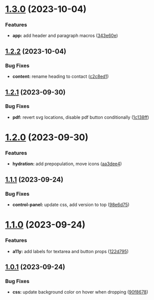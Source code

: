# [1.3.0](https://github.com/starter-code/res-gen-2/compare/v1.2.2...v1.3.0) (2023-10-04)


### Features

* **app:** add header and paragraph macros ([343e60e](https://github.com/starter-code/res-gen-2/commit/343e60e2ec9cef2841315d5d58a8e0dd6895e239))

## [1.2.2](https://github.com/starter-code/res-gen-2/compare/v1.2.1...v1.2.2) (2023-10-04)


### Bug Fixes

* **content:** rename heading to contact ([c2c8ed1](https://github.com/starter-code/res-gen-2/commit/c2c8ed1fd304080025968011f55f092d23d707a9))

## [1.2.1](https://github.com/starter-code/res-gen-2/compare/v1.2.0...v1.2.1) (2023-09-30)


### Bug Fixes

* **pdf:** revert svg locations, disable pdf button conditionally ([1c138ff](https://github.com/starter-code/res-gen-2/commit/1c138ff4678abd24b378f18a2d8e26555a5e686e))

# [1.2.0](https://github.com/starter-code/res-gen-2/compare/v1.1.1...v1.2.0) (2023-09-30)


### Features

* **hydration:** add prepopulation, move icons ([aa3dee4](https://github.com/starter-code/res-gen-2/commit/aa3dee4d4773b205586cd613a9d336200d02d974))

## [1.1.1](https://github.com/starter-code/res-gen-2/compare/v1.1.0...v1.1.1) (2023-09-24)


### Bug Fixes

* **control-panel:** update css, add version to top ([98e6d75](https://github.com/starter-code/res-gen-2/commit/98e6d75841854cebd66b15c95ff8de84b6e0b574))

# [1.1.0](https://github.com/starter-code/res-gen-2/compare/v1.0.1...v1.1.0) (2023-09-24)


### Features

* **a11y:** add labels for textarea and button props ([122d795](https://github.com/starter-code/res-gen-2/commit/122d795881dba99c6902c6c8edecabe3e38ff57e))

## [1.0.1](https://github.com/starter-code/res-gen-2/compare/v1.0.0...v1.0.1) (2023-09-24)


### Bug Fixes

* **css:** update background color on hover when dropping ([90f8678](https://github.com/starter-code/res-gen-2/commit/90f867814529df2b548662dca7c9a3becd26adb7))
